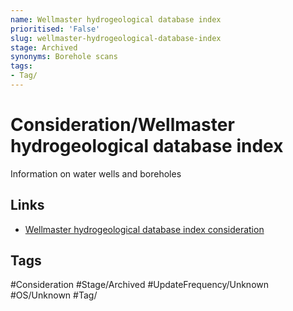 ```yaml
---
name: Wellmaster hydrogeological database index
prioritised: 'False'
slug: wellmaster-hydrogeological-database-index
stage: Archived
synonyms: Borehole scans
tags:
- Tag/
---
```


# Consideration/Wellmaster hydrogeological database index

Information on water wells and boreholes

## Links

* [Wellmaster hydrogeological database index consideration](https://design.planning.data.gov.uk/planning-consideration/wellmaster-hydrogeological-database-index)

## Tags

#Consideration #Stage/Archived #UpdateFrequency/Unknown #OS/Unknown #Tag/